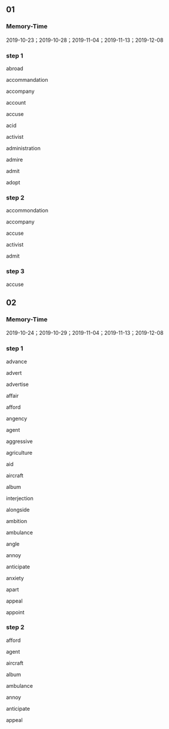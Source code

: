 ## 01

### Memory-Time

2019-10-23；2019-10-28；2019-11-04；2019-11-13；2019-12-08

### step 1

abroad

accommandation

accompany

account

accuse

acid

activist

administration

admire

admit

adopt

### step 2

accommondation

accompany

accuse

activist

admit

### step 3

accuse

## 02

### Memory-Time

2019-10-24；2019-10-29；2019-11-04；2019-11-13；2019-12-08

### step 1

advance

advert

advertise

affair

afford

angency

agent

aggressive

agriculture

aid

aircraft

album

interjection

alongside

ambition

ambulance

angle

annoy

anticipate

anxiety

apart

appeal

appoint

### step 2

afford

agent

aircraft

album

ambulance

annoy

anticipate

appeal

